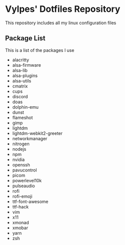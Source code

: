 # Vylpes' Dotfiles Repository

This repository includes all my linux configuration files

## Package List

This is a list of the packages I use

- alacritty
- alsa-firmware
- alsa-lib
- alsa-plugins
- alsa-utils
- cmatrix
- cups
- discord
- doas
- dolphin-emu
- dunst
- flameshot
- gimp
- lightdm
- lightdm-webkit2-greeter
- networkmanager
- nitrogen
- nodejs
- npm
- nvidia
- openssh
- pavucontrol
- picom
- powerlevel10k
- pulseaudio
- rofi
- rofi-emoji
- ttf-font-awesome
- ttf-hack
- vim
- x11
- xmonad
- xmobar
- yarn
- zsh
